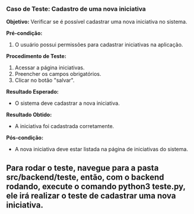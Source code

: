 ### Caso de Teste: Cadastro de uma nova iniciativa

**Objetivo:** Verificar se é possível cadastrar uma nova iniciativa no sistema.

**Pré-condição:**
1. O usuário possui permissões para cadastrar iniciativas na aplicação.

**Procedimento de Teste:**
1. Acessar a página iniciativas.
2. Preencher os campos obrigatórios.
3. Clicar no botão "salvar".

**Resultado Esperado:**
- O sistema deve cadastrar a nova iniciativa.

**Resultado Obtido:**
- A iniciativa foi cadastrada corretamente.

**Pós-condição:**
- A nova iniciativa deve estar listada na página de iniciativas do sistema.

## Para rodar o teste, navegue para a pasta src/backend/teste, então, com o backend rodando, execute o comando python3 teste.py, ele irá realizar o teste de cadastrar uma nova iniciativa.
